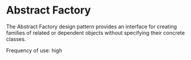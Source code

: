 # Abstract Factory

The Abstract Factory design pattern provides an interface for creating families of related or dependent objects without specifying their concrete classes.

Frequency of use: high